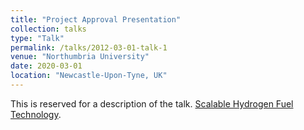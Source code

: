 ```yaml
---
title: "Project Approval Presentation"
collection: talks
type: "Talk"
permalink: /talks/2012-03-01-talk-1
venue: "Northumbria University"
date: 2020-03-01
location: "Newcastle-Upon-Tyne, UK"
---
```


This is reserved for a description of the talk. [Scalable Hydrogen Fuel Technology](https://1drv.ms/p/s!Ak89yQ7zi0fchbAI5y6NDyJOLKVgRw?e=6tgbJJ).